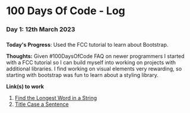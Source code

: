 # 100 Days Of Code - Log

### Day 1: 12th March 2023
#####

**Today's Progress**: Used the FCC tutorial to learn about Bootstrap.

**Thoughts:** Given #100DaysOfCode FAQ on newer programmers I started with a FCC tutorial so I can build myself into working on projects with additional libraries. I find working on visual elements very rewarding, so starting with bootstrap was fun to learn about a styling library.


**Link(s) to work**
1. [Find the Longest Word in a String](https://www.freecodecamp.com/challenges/find-the-longest-word-in-a-string)
2. [Title Case a Sentence](https://www.freecodecamp.com/challenges/title-case-a-sentence)
